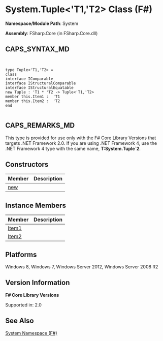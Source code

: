 # System.Tuple<'T1,'T2> Class (F#)

**Namespace/Module Path**: System

**Assembly**: FSharp.Core (in FSharp.Core.dll)


## CAPS_SYNTAX_MD



```


type Tuple<'T1,'T2> =
class
interface IComparable
interface IStructuralComparable
interface IStructuralEquatable
new Tuple : 'T1 * 'T2 -> Tuple<'T1,'T2>
member this.Item1 :  'T1
member this.Item2 :  'T2
end


```



## CAPS_REMARKS_MD
This type is provided for use only with the F# Core Library Versions that targets .NET Framework 2.0. If you are using .NET Framework 4, use the .NET Framework 4 type with the same name, **T:System.Tuple&#96;2**.


## Constructors


|Member|Description|
|------|-----------|
|[new](http://msdn.microsoft.com/en-us/library/bf412e56-e16a-42b7-9dbc-72cf284e0181)||

## Instance Members


|Member|Description|
|------|-----------|
|[Item1](http://msdn.microsoft.com/en-us/library/b89002a7-5bd6-41dc-a51c-e9292b11b195)||
|[Item2](http://msdn.microsoft.com/en-us/library/bfdc5ddf-8ebf-4acf-9b8a-5324be79d80e)||

## Platforms
Windows 8, Windows 7, Windows Server 2012, Windows Server 2008 R2


## Version Information
**F# Core Library Versions**

Supported in: 2.0




## See Also
[System Namespace &#40;F&#35;&#41;](System+Namespace+%28F%23%29.md)

